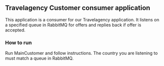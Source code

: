 ## Travelagency Customer consumer application
This application is a consumer for our Travelagency application.
It listens on a specified queue in RabbitMQ for offers and replies back if offer is accepted.

### How to run
Run MainCustomer and follow instructions. The country you are listening to must match a queue in RabbitMQ.